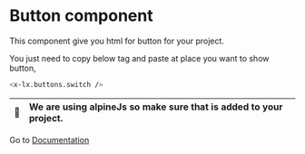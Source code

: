 # Button component
This component give you html for button for your project.


You just need to copy below tag and paste at place you want to show button,

```bash
<x-lx.buttons.switch />
```

| :memo:        | We are using alpineJs so make sure that is added to your project.       |
|---------------|:------------------------|
 


Go to [Documentation](../README.md)